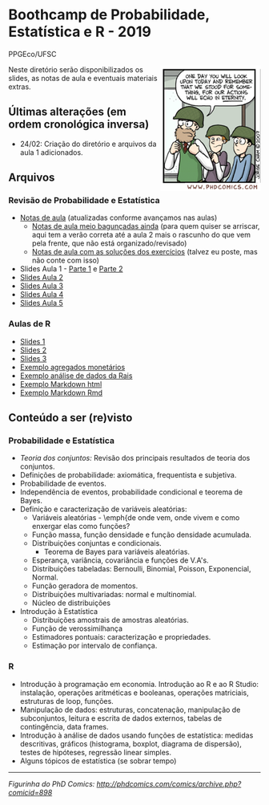 # Boothcamp de Probabilidade, Estatística e R - 2019
PPGEco/UFSC

<p align = "right">
    <img src="https://github.com/aishameriane/msc-economics/blob/master/revisao-prob/war.png" alt="Choose your destiny" width="200" align = "right">

Neste diretório serão disponibilizados os slides, as notas de aula e eventuais materiais extras.

## Últimas alterações (em ordem cronológica inversa)

- 24/02: Criação do diretório e arquivos da aula 1 adicionados.

## Arquivos

### Revisão de Probabilidade e Estatística

* [Notas de aula](https://github.com/aishameriane/msc-economics/blob/master/revisao-prob/Notas%20de%20aula%201.pdf) (atualizadas conforme avançamos nas aulas)
     * [Notas de aula meio bagunçadas ainda](https://github.com/aishameriane/msc-economics/blob/master/revisao-prob/Notas%20de%20aula.pdf) (para quem quiser se arriscar, aqui tem a verão correta até a aula 2 mais o rascunho do que vem pela frente, que não está organizado/revisado)
     * [Notas de aula com as soluções dos exercícios]() (talvez eu poste, mas não conte com isso)
* Slides Aula 1 - [Parte 1](https://github.com/aishameriane/msc-economics/blob/master/revisao-prob/Aula%201%20parte%201.pdf) e [Parte 2](https://github.com/aishameriane/msc-economics/blob/master/revisao-prob/Aula%201%20parte%202.pdf)
* [Slides Aula 2](https://github.com/aishameriane/msc-economics/blob/master/revisao-prob/Aula%202.pdf)
* [Slides Aula 3](https://github.com/aishameriane/msc-economics/blob/master/revisao-prob/Aula%203.pdf)
* [Slides Aula 4](https://github.com/aishameriane/msc-economics/blob/master/revisao-prob/Aula%204.pdf)
* [Slides Aula 5]()

### Aulas de R

* [Slides 1](https://github.com/aishameriane/msc-economics/blob/master/revisao-prob/Aula%201%20-%20Parte%201.pdf)
* [Slides 2](https://github.com/aishameriane/msc-economics/blob/master/revisao-prob/Aula%201%20-%20Parte%202.pdf)
* [Slides 3](https://github.com/aishameriane/msc-economics/blob/master/revisao-prob/Aula%201%20-%20Parte%203.pdf)
* [Exemplo agregados monetários](https://htmlpreview.github.io/?https://github.com/aishameriane/msc-economics/blob/master/revisao-prob/Agregados%20monet%C3%A1rios%20-%20html.html)
* [Exemplo análise de dados da Rais](https://github.com/aishameriane/msc-economics/blob/master/revisao-prob/Exemplo%20de%20an%C3%A1lise%20descritiva%20com%20dados%20da%20RAIS.pdf)
* [Exemplo Markdown html](https://htmlpreview.github.io/?https://github.com/aishameriane/msc-economics/blob/master/revisao-prob/Exemplo%20RMarkdown.html)
* [Exemplo Markdown Rmd](https://github.com/aishameriane/msc-economics/blob/master/revisao-prob/Exemplo%20RMarkdown.Rmd)

## Conteúdo a ser (re)visto

### Probabilidade e Estatística

* *Teoria dos conjuntos:* Revisão dos principais resultados de teoria dos conjuntos.
* Definições de probabilidade: axiomática, frequentista e subjetiva. 
* Probabilidade de eventos.
* Independência de eventos, probabilidade condicional e teorema de Bayes.
* Definição e caracterização de variáveis aleatórias:
    * Variáveis aleatórias - \emph{de onde vem, onde vivem e como enxergar elas como funções?
    * Função massa, função densidade e função densidade acumulada.
    * Distribuições conjuntas e condicionais.
        * Teorema de Bayes para variáveis aleatórias.
    * Esperança, variância, covariância e funções de V.A's.
    * Distribuições tabeladas: Bernoulli, Binomial, Poisson, Exponencial, Normal.
    * Função geradora de momentos.
    * Distribuições multivariadas: normal e multinomial.
    * Núcleo de distribuições
* Introdução à Estatística
    * Distribuições amostrais de amostras aleatórias.
    * Função de verossimilhança
    * Estimadores pontuais: caracterização e propriedades.
    * Estimação por intervalo de confiança.

### R

* Introdução à programação em economia. Introdução ao R e ao R Studio: instalação, operações aritméticas e booleanas, operações matriciais, estruturas de loop, funções.
* Manipulação de dados: estruturas, concatenação, manipulação de subconjuntos, leitura e escrita de dados externos, tabelas de contingência, data frames.
* Introdução à análise de dados usando funções de estatística: medidas descritivas, gráficos (histograma, boxplot, diagrama de dispersão), testes de hipóteses, regressão linear simples.
* Alguns tópicos de estatística (se sobrar tempo)

------
_Figurinha do PhD Comics: http://phdcomics.com/comics/archive.php?comicid=898_

